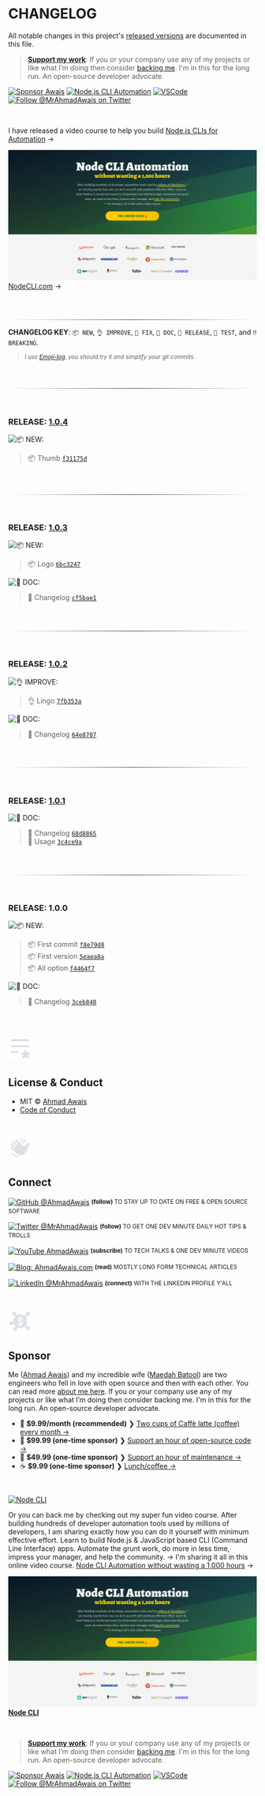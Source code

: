 # CHANGELOG

All notable changes in this project's [released versions](../../releases) are documented in this file.

> [**Support my work**][sponsor]: If you or your company use any of my projects or like what I’m doing then consider [backing me][sponsor]. I'm in this for the long run. An open-source developer advocate.

[![Sponsor Awais](https://img.shields.io/badge/-Sponsor%20Awais%20%E2%86%92-gray.svg?colorA=6A788D&colorB=6A788D&style=flat)](https://github.com/AhmadAwais/sponsor/?utm_source=FOSS) [![Node.js CLI Automation](https://img.shields.io/badge/-NodeCLI.com%20%E2%86%92-gray.svg?colorA=6A788D&colorB=6A788D&style=flat)](https://NodeCLI.com/?utm_source=FOSS)
[![VSCode](https://img.shields.io/badge/-VSCode.pro%20%E2%86%92-gray.svg?colorA=6A788D&colorB=6A788D&style=flat)](https://VSCode.pro/?utm_source=GitHubFOSS)
[![Follow @MrAhmadAwais on Twitter](https://img.shields.io/twitter/follow/mrahmadawais.svg?style=social&label=Follow%20@MrAhmadAwais)](https://twitter.com/mrahmadawais/)

<br>

I have released a video course to help you build <a href="https://NodeCLI.com/?utm_source=FOSS" target="_blank">Node.js CLIs for Automation</a> →</p>

<a href="https://NodeCLI.com/?utm_source=FOSS" target="_blank"><img src="https://raw.githubusercontent.com/ahmadawais/stuff/master/nodecli/featured.jpg" /><br>NodeCLI.com</a> →

<br>

[![hr](https://raw.githubusercontent.com/ahmadawais/stuff/master/images/git/hr.png)](/)

**CHANGELOG KEY**: `📦 NEW`, `👌 IMPROVE`, `🐛 FIX`, `📖 DOC`, `🚀 RELEASE`, `🤖 TEST`, and `‼️ BREAKING`.

<small>

> _I use [Emoji-log](https://github.com/ahmadawais/Emoji-Log), you should try it and simplify your git commits._

</small>

<br>

[![hr](https://raw.githubusercontent.com/ahmadawais/stuff/master/images/git/hr.png)](/)

<br>

### RELEASE: [1.0.4](https://github.com/ahmadawais/ramadan-cli/compare/1.0.3...1.0.4)

![📦 NEW:](https://img.shields.io/badge/-NEW-gray.svg?colorB=3778FF)

> 📦 Thumb [`f31175d`](https://github.com/ahmadawais/ramadan-cli/commit/f31175d203f88398e6c22d5dbdaef206b152a0c9) <br>

<br>

[![hr](https://raw.githubusercontent.com/ahmadawais/stuff/master/images/git/hr.png)](/)

<br>

### RELEASE: [1.0.3](https://github.com/ahmadawais/ramadan-cli/compare/1.0.2...1.0.3)

![📦 NEW:](https://img.shields.io/badge/-NEW-gray.svg?colorB=3778FF)

> 📦 Logo [`6bc3247`](https://github.com/ahmadawais/ramadan-cli/commit/6bc32471bd01fcde484ecc4fb3064e5f9cba1a5f) <br>

![📖 DOC:](https://img.shields.io/badge/-DOCS-gray.svg?colorB=978CD4)

> 📖 Changelog [`cf5bae1`](https://github.com/ahmadawais/ramadan-cli/commit/cf5bae1bd78d5d6d38fc8301a3b30857053bc1fc) <br>

<br>

[![hr](https://raw.githubusercontent.com/ahmadawais/stuff/master/images/git/hr.png)](/)

<br>

### RELEASE: [1.0.2](https://github.com/ahmadawais/ramadan-cli/compare/1.0.1...1.0.2)

![👌 IMPROVE:](https://img.shields.io/badge/-IMPROVEMENT-gray.svg?colorB=39AA54)

> 👌 Lingo [`7fb353a`](https://github.com/ahmadawais/ramadan-cli/commit/7fb353acba288466f7d0c0ccd364c74da011e988) <br>

![📖 DOC:](https://img.shields.io/badge/-DOCS-gray.svg?colorB=978CD4)

> 📖 Changelog [`64e8707`](https://github.com/ahmadawais/ramadan-cli/commit/64e870719a3f4b8f951f6627afb3a23b9844c95d) <br>

<br>

[![hr](https://raw.githubusercontent.com/ahmadawais/stuff/master/images/git/hr.png)](/)

<br>

### RELEASE: [1.0.1](https://github.com/ahmadawais/ramadan-cli/compare/1.0.0...1.0.1)

![📖 DOC:](https://img.shields.io/badge/-DOCS-gray.svg?colorB=978CD4)

> 📖 Changelog [`68d8865`](https://github.com/ahmadawais/ramadan-cli/commit/68d88659bf07bfb221d20cc4675a0bea75f5bb34) <br>
> 📖 Usage [`3c4ce9a`](https://github.com/ahmadawais/ramadan-cli/commit/3c4ce9a9bc757cf4ccd25b49603d1591542ced3e) <br>

<br>

[![hr](https://raw.githubusercontent.com/ahmadawais/stuff/master/images/git/hr.png)](/)

<br>

### RELEASE: 1.0.0

![📦 NEW:](https://img.shields.io/badge/-NEW-gray.svg?colorB=3778FF)

> 📦 First commit [`f8e79d8`](https://github.com/ahmadawais/ramadan-cli/commit/f8e79d8f5c4a50b4408d51df1b88de6799abe0bc) <br>
> 📦 First version [`5eaea8a`](https://github.com/ahmadawais/ramadan-cli/commit/5eaea8a43b0fdadcbebd7341bf4802850dfc4a74) <br>
> 📦 All option [`f4464f7`](https://github.com/ahmadawais/ramadan-cli/commit/f4464f7a0ddd58a6b91412cfce91c6e70a6c7cd9) <br>

![📖 DOC:](https://img.shields.io/badge/-DOCS-gray.svg?colorB=978CD4)

> 📖 Changelog [`3ceb848`](https://github.com/ahmadawais/ramadan-cli/commit/3ceb848b6dbe3147edb1e5693756b7eebc8e1818) <br>

<br>

<br>

[![📃](https://raw.githubusercontent.com/ahmadawais/stuff/master/images/git/license.png)](/)

## License & Conduct

- MIT © [Ahmad Awais](https://twitter.com/MrAhmadAwais/)
- [Code of Conduct](code-of-conduct.md)

<br>

[![🙌](https://raw.githubusercontent.com/ahmadawais/stuff/master/images/git/connect.png)](/)

## Connect

<div align="left">
<p><a href="https://github.com/ahmadawais"><img alt="GitHub @AhmadAwais" align="center" src="https://img.shields.io/badge/GITHUB-gray.svg?colorB=6cc644&colorA=6cc644&style=flat" /></a>&nbsp;<small><strong>(follow)</strong> TO STAY UP TO DATE ON FREE & OPEN SOURCE SOFTWARE</small></p>
<p><a href="https://twitter.com/MrAhmadAwais/"><img alt="Twitter @MrAhmadAwais" align="center" src="https://img.shields.io/badge/TWITTER-gray.svg?colorB=1da1f2&colorA=1da1f2&style=flat" /></a>&nbsp;<small><strong>(follow)</strong> TO GET ONE DEV MINUTE DAILY HOT TIPS & TROLLS</small></p>
<p><a href="https://www.youtube.com/AhmadAwais"><img alt="YouTube AhmadAwais" align="center" src="https://img.shields.io/badge/YOUTUBE-gray.svg?colorB=ff0000&colorA=ff0000&style=flat" /></a>&nbsp;<small><strong>(subscribe)</strong> TO TECH TALKS & ONE DEV MINUTE VIDEOS</small></p>
<p><a href="https://AhmadAwais.com/"><img alt="Blog: AhmadAwais.com" align="center" src="https://img.shields.io/badge/MY%20BLOG-gray.svg?colorB=4D2AFF&colorA=4D2AFF&style=flat" /></a>&nbsp;<small><strong>(read)</strong> MOSTLY LONG FORM TECHNICAL ARTICLES</small></p>
<p><a href="https://www.linkedin.com/in/MrAhmadAwais/"><img alt="LinkedIn @MrAhmadAwais" align="center" src="https://img.shields.io/badge/LINKEDIN-gray.svg?colorB=0077b5&colorA=0077b5&style=flat" /></a>&nbsp;<small><strong>(connect)</strong> WITH THE LINKEDIN PROFILE Y'ALL</small></p>
</div>

<br>

[![👌](https://raw.githubusercontent.com/ahmadawais/stuff/master/images/git/sponsor.png)](/)

## Sponsor

Me ([Ahmad Awais](https://twitter.com/mrahmadawais/)) and my incredible wife ([Maedah Batool](https://twitter.com/MaedahBatool/)) are two engineers who fell in love with open source and then with each other. You can read more [about me here](https://ahmadawais.com/about). If you or your company use any of my projects or like what I’m doing then consider backing me. I'm in this for the long run. An open-source developer advocate.

- 🌟  **$9.99/month (recommended)** ❯ [Two cups of Caffè latte (coffee) every month →](https://pay.paddle.com/checkout/540217)
- 🚀  **$99.99 (one-time sponsor)** ❯ [Support an hour of open-source code →](https://pay.paddle.com/checkout/515568)
- 🔰  **$49.99 (one-time sponsor)** ❯ [Support an hour of maintenance →](https://pay.paddle.com/checkout/527253)
- ☕️  **$9.99 (one-time sponsor)** ❯ [Lunch/coffee →](https://pay.paddle.com/checkout/527254)

<br>

[![Node CLI](https://img.shields.io/badge/-NodeCLI.com%20%E2%86%92-gray.svg?colorB=3D873A)](https://nodecli.com/?utm_source=FOSS)

Or you can back me by checking out my super fun video course. After building hundreds of developer automation tools used by millions of developers, I am sharing exactly how you can do it yourself with minimum effective effort. Learn to build Node.js & JavaScript based CLI (Command Line Interface) apps. Automate the grunt work, do more in less time, impress your manager, and help the community.
→ I'm sharing it all in this online video course. <a href="https://nodecli.com/?utm_source=FOSS" target="_blank">Node CLI Automation
without wasting a 1,000 hours</a> →</p>

<a href="https://nodecli.com/?utm_source=FOSS" target="_blank"><img src="https://raw.githubusercontent.com/ahmadawais/stuff/master/nodecli/featured.jpg" /><br><strong>Node CLI</strong></a>

<br>

> [**Support my work**][sponsor]: If you or your company use any of my projects or like what I’m doing then consider [backing me][sponsor]. I'm in this for the long run. An open-source developer advocate.

[![Sponsor Awais](https://img.shields.io/badge/-Sponsor%20Awais%20%E2%86%92-gray.svg?colorA=6A788D&colorB=6A788D&style=flat)](https://github.com/AhmadAwais/sponsor/?utm_source=FOSS) [![Node.js CLI Automation](https://img.shields.io/badge/-NodeCLI.com%20%E2%86%92-gray.svg?colorA=6A788D&colorB=6A788D&style=flat)](https://NodeCLI.com/?utm_source=FOSS)
[![VSCode](https://img.shields.io/badge/-VSCode.pro%20%E2%86%92-gray.svg?colorA=6A788D&colorB=6A788D&style=flat)](https://VSCode.pro/?utm_source=GitHubFOSS)
[![Follow @MrAhmadAwais on Twitter](https://img.shields.io/twitter/follow/mrahmadawais.svg?style=social&label=Follow%20@MrAhmadAwais)](https://twitter.com/mrahmadawais/)

[sponsor]: https://github.com/AhmadAwais/sponsor
